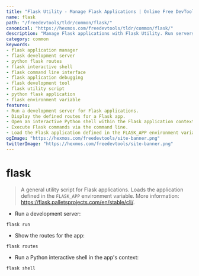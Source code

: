 ```yaml
---
title: "Flask Utility - Manage Flask Applications | Online Free DevTools by Hexmos"
name: flask
path: "/freedevtools/tldr/common/flask/"
canonical: "https://hexmos.com/freedevtools/tldr/common/flask/"
description: "Manage Flask applications with Flask Utility. Run servers, show routes, and interact with the application context. Free online tool, no registration required."
category: common
keywords:
- flask application manager
- flask development server
- python flask routes
- flask interactive shell
- flask command line interface
- flask application debugging
- flask development tool
- flask utility script
- python flask application
- flask environment variable
features:
- Run a development server for Flask applications.
- Display the defined routes for a Flask app.
- Open an interactive Python shell within the Flask application context.
- Execute Flask commands via the command line.
- Load the Flask application defined in the FLASK_APP environment variable.
ogImage: "https://hexmos.com/freedevtools/site-banner.png"
twitterImage: "https://hexmos.com/freedevtools/site-banner.png"
---
```


# flask

> A general utility script for Flask applications. Loads the application defined in the `FLASK_APP` environment variable.
> More information: <https://flask.palletsprojects.com/en/stable/cli/>.

- Run a development server:

`flask run`

- Show the routes for the app:

`flask routes`

- Run a Python interactive shell in the app's context:

`flask shell`

